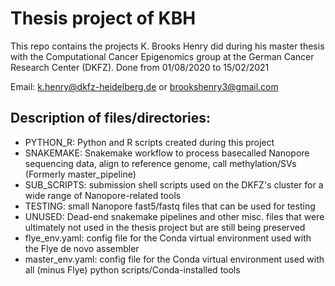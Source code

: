 # Thesis project of KBH

This repo contains the projects K. Brooks Henry did during his master thesis with the Computational Cancer Epigenomics group at the German Cancer Research Center (DKFZ). Done from 01/08/2020 to 15/02/2021

Email: k.henry@dkfz-heidelberg.de or brookshenry3@gmail.com

## Description of files/directories:

 * PYTHON_R: Python and R scripts created during this project 
 * SNAKEMAKE: Snakemake workflow to process basecalled Nanopore sequencing data, align to reference genome, call methylation/SVs (Formerly master_pipeline)
 * SUB_SCRIPTS: submission shell scripts used on the DKFZ's cluster for a wide range of Nanopore-related tools
 * TESTING: small Nanopore fast5/fastq files that can be used for testing
 * UNUSED: Dead-end snakemake pipelines and other misc. files that were ultimately not used in the thesis project but are still being preserved
 * flye_env.yaml: config file for the Conda virtual environment used with the Flye de novo assembler
 * master_env.yaml: config file for the Conda virtual environment used with all (minus Flye) python scripts/Conda-installed tools
 

 